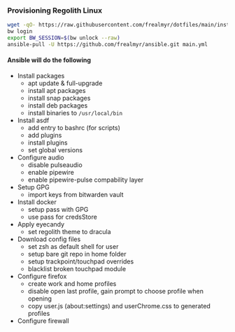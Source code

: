 ### Provisioning Regolith Linux

```bash
wget -qO- https://raw.githubusercontent.com/frealmyr/dotfiles/main/install-requirements.sh | bash
bw login
export BW_SESSION=$(bw unlock --raw)
ansible-pull -U https://github.com/frealmyr/ansible.git main.yml
```

#### Ansible will do the following

- Install packages
	- apt update & full-upgrade
	- install apt packages
	- install snap packages
	- install deb packages
	- install binaries to `/usr/local/bin`
- Install asdf
	- add entry to bashrc (for scripts)
	- add plugins
	- install plugins
	- set global versions
- Configure audio
	- disable pulseaudio
	- enable pipewire
	- enable pipewire-pulse compability layer
- Setup GPG
	- import keys from bitwarden vault
- Install docker
	- setup pass with GPG
	- use pass for credsStore
- Apply eyecandy
	- set regolith theme to dracula
- Download config files
	- set zsh as default shell for user
	- setup bare git repo in home folder
	- setup trackpoint/touchpad overrides
	- blacklist broken touchpad module
- Configure firefox
	- create work and home profiles
	- disable open last profile, gain prompt to choose profile when opening
	- copy user.js (about:settings) and userChrome.css to generated profiles
- Configure firewall
